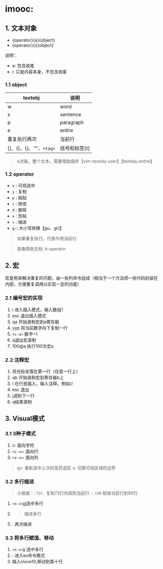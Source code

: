 # imooc:

## 1. 文本对象

- {operator}{a}{object}
- {operator}{i}{object}


说明：

+ a: 包含收尾
+ i: 只是内容本身，不包含收尾

### 1.1 object

| textobj                        |     说明                |
| ----------                     |  -------                |
| w                              |     word                |
| s                              |     sentence            |
| p                              |     paragraph           |
| e                              |     entire              |
| 重复执行两次                   |     当前行              |
| []、()、{}、""、`<tag>`        |     括号和标签[t]       |



> e对象，整个文本，需要借助插件【vim-textobj-user】【textobj-entire】


### 1.2 operator

- `v` : 可视选中
- `y` : 复制
- `p` : 粘贴
- `c` : 修改
- `d` : 删除
- `x` : 剪贴
- `>` : 缩进
- `g~`: 大小写转换【gu、gU】

> 如果重复执行，代表作用当前行

> 查看帮助文档 :h operator

## 2. 宏

宏是用来解决重复的问题，由一些列命令组成（相当于一个方法把一些代码封装在内部，方便重复调用以实现一定的功能）

### 2.1 编号宏的实现

1. i 进入插入模式，输入数组1
2. esc 退出插入模式
3. qa 开始录制宏到a寄存器
4. yyp 将当前数字向下复制一行
5. `<c-a>` 数字+1
6. q退出宏录制
7. 100@a 执行100次宏a



### 2.2 注释宏

1. 将光标坐落在第一行（任意一行上）
2. qb 开始录制宏到寄存器b上
3. I 在行首插入，输入注释，例如//
4. esc 退出
5. j调到下一行
6. q结束录制


## 3. Visual模式

### 3.1 3种子模式

1. v: 面向字符
2. `<c-v>`: 面向行
3. `<s-v>`: 面向列

> gv: 重新选中上次的高亮选区
> o: 切换可视区域的边界

### 3.2 多行缩进

> 小插曲：`:73t.` 复制73行内容到当前行
> `:.t90` 赋值当前行到90行


1. `<s-v>`jjj选中多行
2. > 缩进多行
3. . 再次缩进


### 3.3 将多行赋值、移动

1. `<s-v>`jj 选中多行
2. : 进入ex命令模式
3. 输入move10,移动到第十行




